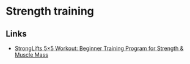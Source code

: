 # Strength training
## Links
- [StrongLifts 5×5 Workout: Beginner Training Program for Strength & Muscle Mass](https://stronglifts.com/5x5/)